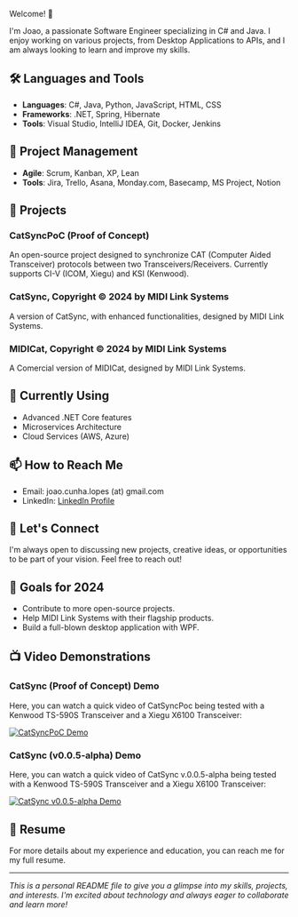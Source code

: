 Welcome! 👋

I'm Joao, a passionate Software Engineer specializing in C# and Java. I enjoy working on various projects, from Desktop Applications to APIs, and I am always looking to learn and improve my skills.

## 🛠️ Languages and Tools

- **Languages**: C#, Java, Python, JavaScript, HTML, CSS
- **Frameworks**: .NET, Spring, Hibernate
- **Tools**: Visual Studio, IntelliJ IDEA, Git, Docker, Jenkins

## 🔄 Project Management

- **Agile**: Scrum, Kanban, XP, Lean
- **Tools**: Jira, Trello, Asana, Monday.com, Basecamp, MS Project, Notion

## 📂 Projects

### CatSyncPoC (Proof of Concept)
An open-source project designed to synchronize CAT (Computer Aided Transceiver) protocols between two Transceivers/Receivers. Currently supports CI-V (ICOM, Xiegu) and KSI (Kenwood).

### CatSync, Copyright © 2024 by MIDI Link Systems
A version of CatSync, with enhanced functionalities, designed by MIDI Link Systems.

### MIDICat, Copyright © 2024 by MIDI Link Systems
A Comercial version of MIDICat, designed by MIDI Link Systems.

## 🌱 Currently Using

- Advanced .NET Core features
- Microservices Architecture
- Cloud Services (AWS, Azure)

## 📫 How to Reach Me

- Email: joao.cunha.lopes (at) gmail.com
- LinkedIn: [LinkedIn Profile](https://www.linkedin.com/in/joaocunhalopes/)

## 💬 Let's Connect

I'm always open to discussing new projects, creative ideas, or opportunities to be part of your vision. Feel free to reach out!

## 🎯 Goals for 2024

- Contribute to more open-source projects.
- Help MIDI Link Systems with their flagship products.
- Build a full-blown desktop application with WPF.

## 📺 Video Demonstrations

### CatSync (Proof of Concept) Demo
Here, you can watch a quick video of CatSyncPoc being tested with a Kenwood TS-590S Transceiver and a Xiegu X6100 Transceiver:

[![CatSyncPoC Demo](https://img.youtube.com/vi/FZajYRjz7ec/sddefault.jpg)](https://www.youtube.com/watch?v=FZajYRjz7ec)

### CatSync (v0.0.5-alpha) Demo
Here, you can watch a quick video of CatSync v.0.0.5-alpha being tested with a Kenwood TS-590S Transceiver and a Xiegu X6100 Transceiver:

[![CatSync v0.0.5-alpha Demo](https://img.youtube.com/vi/LIOqxQc6aP8/sddefault.jpg)](https://www.youtube.com/watch?v=LIOqxQc6aP8)

## 📄 Resume

For more details about my experience and education, you can reach me for my full resume.

---

*This is a personal README file to give you a glimpse into my skills, projects, and interests. I'm excited about technology and always eager to collaborate and learn more!*
